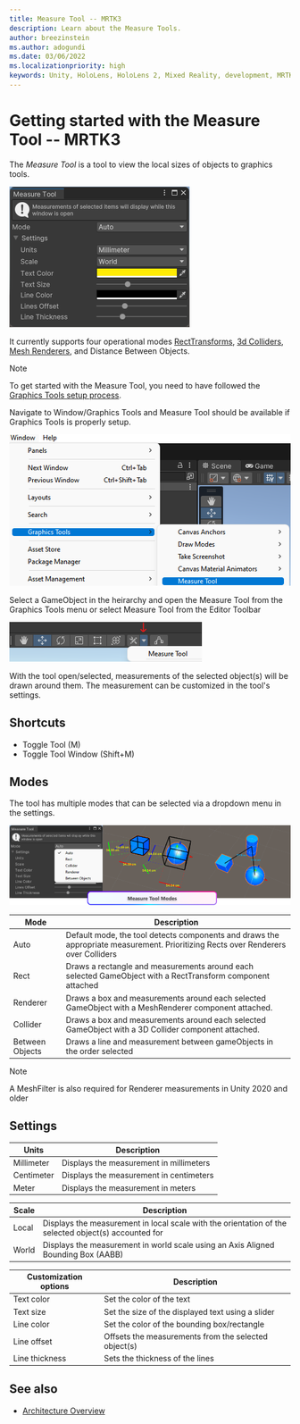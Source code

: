 ```yaml
---
title: Measure Tool -- MRTK3
description: Learn about the Measure Tools.
author: breezinstein
ms.author: adogundi
ms.date: 03/06/2022
ms.localizationpriority: high
keywords: Unity, HoloLens, HoloLens 2, Mixed Reality, development, MRTK, Graphics Tools, MRGT, MR Graphics Tools, Measure Tool
---
```


# Getting started with the Measure Tool -- MRTK3
The _Measure Tool_ is a tool to view the local sizes of objects to graphics tools.


![EditorTool](Images/MeasureTool/MeasureTool.png)

It currently supports four operational modes [RectTransforms](https://docs.unity3d.com/ScriptReference/RectTransform.html), [3d Colliders](https://docs.unity3d.com/ScriptReference/Collider.html), [Mesh Renderers](https://docs.unity3d.com/ScriptReference/MeshRenderer.html), and Distance Between Objects.



> [!NOTE]
> To get started with the Measure Tool, you need to have followed the [Graphics Tools setup process](../index.md). 

Navigate to Window/Graphics Tools and Measure Tool should be available if Graphics Tools is properly setup.

![Menu](Images/MeasureTool/GraphicsToolsMenu.png)

Select a GameObject in the heirarchy and open the Measure Tool from the Graphics Tools menu or select Measure Tool from the Editor Toolbar

![Editor Toolbar](Images/MeasureTool/MeasureToolEditorToolbar.png) 

With the tool open/selected, measurements of the selected object(s) will be drawn around them. The measurement can be customized in the tool's settings.

## Shortcuts
- Toggle Tool (M)
- Toggle Tool Window (Shift+M)

## Modes
The tool has multiple modes that can be selected via a dropdown menu in the settings.

![Tool Mode](Images/MeasureTool/MeasureToolModes.png)

| Mode            | Description |
|-----------------|-------------|
| Auto            | Default mode, the tool detects components and draws the appropriate measurement. Prioritizing Rects over Renderers over Colliders |
| Rect            | Draws a rectangle and measurements around each selected GameObject with a RectTransform component attached |
| Renderer        | Draws a box and measurements around each selected GameObject with a MeshRenderer component attached. |
| Collider        | Draws a box and measurements around each selected GameObject with a 3D Collider component attached. |
| Between Objects | Draws a line and measurement between gameObjects in the order selected |
> [!Note] 
> A MeshFilter is also required for Renderer measurements in Unity 2020 and older  


## Settings
| Units | Description |
|-------|-------------|
| Millimeter | Displays the measurement in millimeters |
| Centimeter | Displays the measurement in centimeters |
| Meter | Displays the measurement in meters |

| Scale | Description |
|-------|-------------|
| Local | Displays the measurement in local scale with the orientation of the selected object(s) accounted for |
| World | Displays the measurement in world scale using an Axis Aligned Bounding Box (AABB) |

| Customization options | Description |
|----------------------|-------------|
| Text color|Set the color of the text|
| Text size |Set the size of the displayed text using a slider|
| Line color |Set the color of the bounding box/rectangle |
| Line offset |Offsets the measurements from the selected object(s) |
| Line thickness |Sets the thickness of the lines |

## See also

* [Architecture Overview](..\architecture\overview.md)


